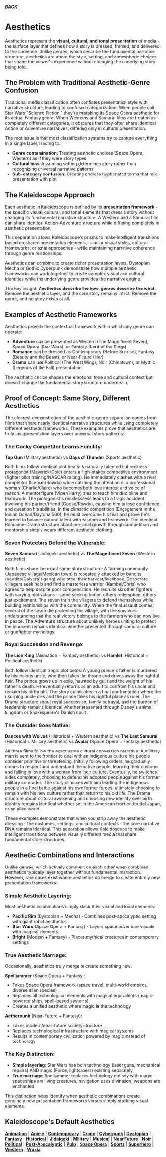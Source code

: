 ##### [BACK](../index.md)

# Aesthetics

Aesthetics represent the **visual, cultural, and tonal presentation** of media - the surface layer that defines how a story is dressed, framed, and delivered to the audience. Unlike genres, which describe the fundamental narrative structure, aesthetics are about the style, setting, and atmospheric choices that shape the viewer's experience without changing the underlying story being told.

## The Problem with Traditional Aesthetic-Genre Confusion

Traditional media classification often conflates presentation style with narrative structure, leading to confused categorization. When people call Star Wars "Science Fiction," they're mistaking its Space Opera aesthetic for its actual Fantasy genre. When Westerns and Samurai films are treated as completely different categories, it obscures that they often share identical Action or Adventure narratives, differing only in cultural presentation.

The root issue is that most classification systems try to capture everything in a single label, leading to:

- **Genre contamination**: Treating aesthetic choices (Space Opera, Western) as if they were story types
- **Cultural bias**: Assuming setting determines story rather than recognizing universal narrative patterns
- **Sub-category confusion**: Creating endless hyphenated terms that mix presentation with plot

## The Kaleidoscope Approach

Each aesthetic in Kaleidoscope is defined by its **presentation framework** - the specific visual, cultural, and tonal elements that dress a story without changing its fundamental narrative structure. A Western and a Samurai film can share identical Action-Adventure structure while differing completely in aesthetic presentation.

This separation allows Kaleidoscope's prisms to make intelligent transitions based on shared presentation elements - similar visual styles, cultural frameworks, or tonal approaches - while maintaining narrative coherence through genre relationships.

Aesthetics can combine to create richer presentation layers. Dystopian Mecha or Gothic Cyberpunk demonstrate how multiple aesthetic frameworks can work together to create complex visual and cultural identities while the underlying genre provides the narrative engine.

The key insight: **Aesthetics describe the how, genres describe the what**. Remove the aesthetic layer, and the core story remains intact. Remove the genre, and no story exists at all.

## Examples of Aesthetic Frameworks

Aesthetics provide the contextual framework within which any genre can operate:

- **Adventure** can be presented as Western (The Magnificent Seven), Space Opera (Star Wars), or Fantasy (Lord of the Rings)
- **Romance** can be dressed as Contemporary (Before Sunrise), Fantasy (Beauty and the Beast), or Near-Future (Her)
- **Drama** can use Political (The West Wing), Noir (Chinatown), or Mythic (Legends of the Fall) presentation

The aesthetic choice shapes the emotional tone and cultural context but doesn't change the fundamental story structure underneath.

## Proof of Concept: Same Story, Different Aesthetics

The clearest demonstration of the aesthetic-genre separation comes from films that share nearly identical narrative structures while using completely different aesthetic frameworks. These examples prove that aesthetics are truly just presentation layers over universal story patterns:

### The Cocky Competitor Learns Humility:

**Top Gun** (Military aesthetic) vs **Days of Thunder** (Sports aesthetic)

Both films follow identical plot beats: A naturally talented but reckless protagonist (Maverick/Cole) enters a high-stakes competitive environment (fighter pilot training/NASCAR racing). He immediately clashes with a rival competitor (Iceman/Rowdy) while catching the attention of a professional woman (Charlie/Claire) who becomes both love interest and voice of reason. A mentor figure (Viper/Harry) tries to teach him discipline and teamwork. The protagonist's recklessness leads to a tragic accident involving his partner/friend (Goose/Rowdy), causing him to lose confidence and question his abilities. In the climactic competition (Engagement in the Indian Ocean/Daytona 500), he must overcome his fear and prove he's learned to balance natural talent with wisdom and teamwork. The identical Romance-Drama structure about personal growth through competition and mentorship simply wears different aesthetic clothing.

### Seven Protectors Defend the Vulnerable:

**Seven Samurai** (Jidaigeki aesthetic) vs **The Magnificent Seven** (Western aesthetic)

Both films share the exact same story structure: A farming community (Japanese village/Mexican town) is repeatedly attacked by bandits (bandits/Calvera's gang) who steal their harvest/livelihood. Desperate villagers seek help and find a masterless warrior (Kambei/Chris) who agrees to help despite poor compensation. He recruits six other fighters with varying motivations - some seeking honor, others redemption, others just excitement. The seven train the villagers to defend themselves while building relationships with the community. When the final assault comes, several of the seven die protecting the village, with the survivors understanding that the real victory belongs to the farmers who can now live in peace. The Adventure structure about unlikely heroes uniting to protect the innocent remains identical whether presented through samurai culture or gunfighter mythology.

### Royal Succession and Revenge:

**The Lion King** (Animation + Fantasy aesthetic) vs **Hamlet** (Historical + Political aesthetic)

Both follow identical tragic plot beats: A young prince's father is murdered by his jealous uncle, who then takes the throne and drives away the rightful heir. The prince grows up in exile, haunted by guilt and the weight of his father's death. He eventually returns as an adult to confront his uncle and reclaim his birthright. The story culminates in a final confrontation where the usurping uncle dies and the prince takes his rightful place as ruler. The Drama structure about royal succession, family betrayal, and the burden of leadership remains identical whether presented through Disney's animal kingdom or Shakespeare's Danish court.

### The Outsider Goes Native:

**Dances with Wolves** (Historical + Western aesthetic) vs **The Last Samurai** (Historical + Military aesthetic) vs **Avatar** (Space Opera + Fantasy aesthetic)

All three films follow the exact same cultural conversion narrative: A military man is sent to the frontier to deal with an indigenous culture his people consider primitive or threatening. Initially following orders, he gradually comes to respect and understand the native people, learning their customs and falling in love with a woman from their culture. Eventually, he switches sides completely, choosing to defend his adopted people against his former military comrades. The story climaxes with him leading the indigenous people in a final battle against his own former forces, ultimately choosing to remain with his new culture rather than return to his old life. The Drama structure about cultural awakening and choosing new identity over birth identity remains identical whether set in the American frontier, feudal Japan, or an alien world.

These examples demonstrate that when you strip away the aesthetic dressing - the costumes, settings, and cultural contexts - the core narrative DNA remains identical. This separation allows Kaleidoscope to make intelligent transitions between visually different media that share fundamental story structures.

## Aesthetic Combinations and Interactions

Unlike genres, which actively comment on each other when combined, aesthetics typically layer together without fundamental interaction. However, rare cases exist where aesthetics do merge to create entirely new presentation frameworks:

### Simple Aesthetic Layering:

Most aesthetic combinations simply stack their visual and tonal elements:

- **Pacific Rim** (Dystopian + Mecha) - Combines post-apocalyptic setting with giant robot aesthetics
- **Star Wars** (Space Opera + Fantasy) - Layers space adventure visuals with magical elements
- **Bright** (Modern + Fantasy) - Places mythical creatures in contemporary settings

### True Aesthetic Marriage:

Occasionally, aesthetics truly merge to create something new:

**Spelljammer** (Space Opera + Fantasy):

- Takes Space Opera framework (space travel, multi-world empires, diverse alien species)
- Replaces all technological elements with magical equivalents (magic-powered ships, spell-based systems)
- Creates a unified aesthetic where magic **is** the technology

**Aetherpunk** (Near-Future + Fantasy):

- Takes modern/near-future society structure
- Replaces technological infrastructure with magical systems
- Results in contemporary civilization powered by magic instead of technology

### The Key Distinction:

- **Simple layering**: Star Wars has both technology (laser guns, mechanical repairs) AND magic (Force, lightsabers) existing separately
- **True marriage**: Spelljammer replaces technology entirely with magic - spaceships are living creatures, navigation uses divination, weapons are enchanted

This distinction helps identify when aesthetic combinations create genuinely new presentation frameworks versus simply stacking visual elements.

## Kaleidoscope's Default Aesthetics

**[Animation](animation.md)** | **[Anime](anime.md)** | **[Contemporary](contemporary.md)** | **[Crime](crime.md)** | **[Cyberpunk](cyberpunk.md)** | **[Dystopian](dystopian.md)** | **[Fantasy](fantasy.md)** | **[Historical](historical.md)** | **[Jidaigeki](jidaigeki.md)** | **[Military](military.md)** | **[Musical](musical.md)** | **[Near Future](near-future.md)** | **[Noir](noir.md)** | **[Political](political.md)** | **[Post-Apocalyptic](post-apocalyptic.md)** | **[Pulp](pulp.md)** | **[Space Opera](space-opera.md)** | **[Sports](sports.md)** | **[Superhero](superhero.md)** | **[Western](western.md)** | **[Wuxia](wuxia.md)**
